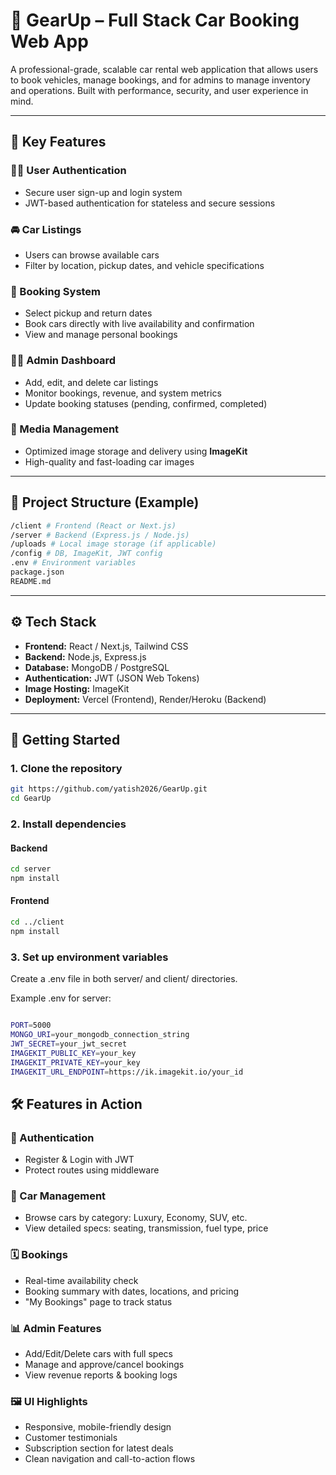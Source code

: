 # 🚗 GearUp – Full Stack Car Booking Web App

A professional-grade, scalable car rental web application that allows users to book vehicles, manage bookings, and for admins to manage inventory and operations. Built with performance, security, and user experience in mind.

---

## 🔑 Key Features

### 🧑‍💼 User Authentication
- Secure user sign-up and login system
- JWT-based authentication for stateless and secure sessions

### 🚘 Car Listings
- Users can browse available cars
- Filter by location, pickup dates, and vehicle specifications

### 📅 Booking System
- Select pickup and return dates
- Book cars directly with live availability and confirmation
- View and manage personal bookings

### 🧑‍💻 Admin Dashboard
- Add, edit, and delete car listings
- Monitor bookings, revenue, and system metrics
- Update booking statuses (pending, confirmed, completed)

### 📸 Media Management
- Optimized image storage and delivery using **ImageKit**
- High-quality and fast-loading car images

---

## 📂 Project Structure (Example)
```bash
/client # Frontend (React or Next.js)
/server # Backend (Express.js / Node.js)
/uploads # Local image storage (if applicable)
/config # DB, ImageKit, JWT config
.env # Environment variables
package.json
README.md

```
---

## ⚙️ Tech Stack

- **Frontend:** React / Next.js, Tailwind CSS
- **Backend:** Node.js, Express.js
- **Database:** MongoDB / PostgreSQL
- **Authentication:** JWT (JSON Web Tokens)
- **Image Hosting:** ImageKit
- **Deployment:** Vercel (Frontend), Render/Heroku (Backend)

---

## 🚀 Getting Started

### 1. Clone the repository

```bash
git https://github.com/yatish2026/GearUp.git
cd GearUp
```

### 2. Install dependencies
#### Backend

```bash
cd server
npm install
 ```

#### Frontend

```bash
cd ../client
npm install

 ```

### 3. Set up environment variables

Create a .env file in both server/ and client/ directories.

Example .env for server:

```bash

PORT=5000
MONGO_URI=your_mongodb_connection_string
JWT_SECRET=your_jwt_secret
IMAGEKIT_PUBLIC_KEY=your_key
IMAGEKIT_PRIVATE_KEY=your_key
IMAGEKIT_URL_ENDPOINT=https://ik.imagekit.io/your_id

```

## 🛠 Features in Action

### 👥 Authentication
- Register & Login with JWT
- Protect routes using middleware

### 🚙 Car Management
- Browse cars by category: Luxury, Economy, SUV, etc.
- View detailed specs: seating, transmission, fuel type, price

### 🗓 Bookings
- Real-time availability check
- Booking summary with dates, locations, and pricing
- "My Bookings" page to track status

### 📊 Admin Features
- Add/Edit/Delete cars with full specs
- Manage and approve/cancel bookings
- View revenue reports & booking logs

### 🖼 UI Highlights
- Responsive, mobile-friendly design
- Customer testimonials
- Subscription section for latest deals
- Clean navigation and call-to-action flows


